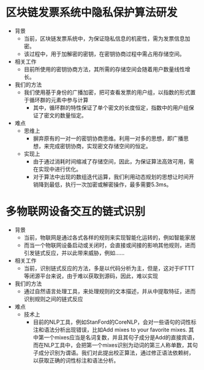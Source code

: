 # 区块链发票系统中隐私保护算法研发

* 背景
  * 当前，区块链发票系统中，为保证隐私信息的机密性，需为发票信息加密。
  * 该过程中，用于加解密的密钥，在密钥协商过程中需占用存储空间。
* 相关工作
  * 目前所使用的密钥协商方法，其所需的存储空间会随着用户数量线性增长。
* 我们的方法
  * 我们使用基于身份的广播加密，把可查看发票的用户组，以指数的形式置于循环群的元素中参与计算
    * 其中，循环群的特性保证了单个密文的长度恒定，指数中的用户组保证了密文的数量恒定。
* 难点
  * 思维上
    * 摒弃原有的一对一的密钥协商思维。利用一对多的思想，即广播思想，来完成密钥协商，实现密文存储空间的恒定。
  * 实现上
    * 由于通过消耗时间缩减了存储空间，因此，为保证算法高效可用，需在实现中进行优化。
    * 对于算法中出现的数组迭代运算，我们利用动态规划的思想让时间开销降到最低，执行一次加密或解密操作，最多需要5.3ms。

# 多物联网设备交互的链式识别

* 背景
  * 当前，物联网是通过各式各样的规则来实现智能化运转的，例如智能家居
  * 而当一个物联网设备启动或关闭时，会直接或间接的影响其他规则，进而引发链式反应，并以此带来威胁，例如……
* 相关工作
  * 当前，识别链式反应的方法，多是以代码分析为主，但是，这对于IFTTT等闭源平台来说，由于难以获取到源码，因此，难以实现
* 我们的方法
  * 通过自然语言处理工具，来处理规则的文本描述，并从中提取特征，进而识别规则之间的链式反应
* 难点
  * 技术上
    * 目前的NLP工具，例如StanFord的CoreNLP，会对一些语句的词性标注和语法分析出现错误，比如Add mixes to your favorite mixes. 其中第一个mixes应当是名词复数，并且其句子成分是Add的直接宾语，而在NLP工具中，会把第一个mixes识别为动词的第三人称单数，其句子成分识别为谓语。我们对此提出校正算法，通过修正语法依赖树，以获取正确的词性标注和语法分析。

